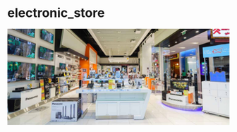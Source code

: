 # electronic_store

![electronic_logo](https://github.com/faaddhhllii/electronic_store/blob/main/Electronic_logo.jpg)

